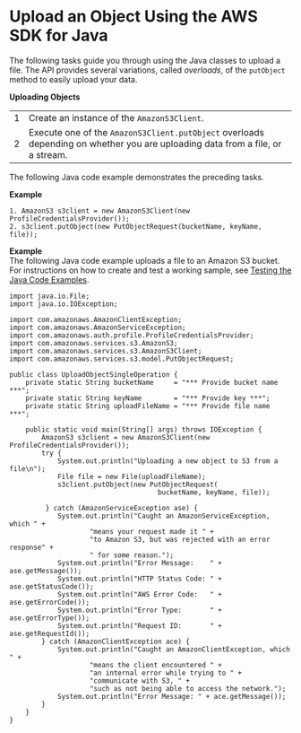 # Upload an Object Using the AWS SDK for Java<a name="UploadObjSingleOpJava"></a>

The following tasks guide you through using the Java classes to upload a file\. The API provides several variations, called *overloads*, of the `putObject` method to easily upload your data\.


**Uploading Objects**  

|  |  | 
| --- |--- |
| 1 | Create an instance of the `AmazonS3Client`\.  | 
| 2 | Execute one of the `AmazonS3Client.putObject` overloads depending on whether you are uploading data from a file, or a stream\. | 

The following Java code example demonstrates the preceding tasks\.

**Example**  

```
1. AmazonS3 s3client = new AmazonS3Client(new ProfileCredentialsProvider());        
2. s3client.putObject(new PutObjectRequest(bucketName, keyName, file));
```

**Example**  
The following Java code example uploads a file to an Amazon S3 bucket\. For instructions on how to create and test a working sample, see [Testing the Java Code Examples](UsingTheMPDotJavaAPI.md#TestingJavaSamples)\.  

```
import java.io.File;
import java.io.IOException;

import com.amazonaws.AmazonClientException;
import com.amazonaws.AmazonServiceException;
import com.amazonaws.auth.profile.ProfileCredentialsProvider;
import com.amazonaws.services.s3.AmazonS3;
import com.amazonaws.services.s3.AmazonS3Client;
import com.amazonaws.services.s3.model.PutObjectRequest;

public class UploadObjectSingleOperation {
	private static String bucketName     = "*** Provide bucket name ***";
	private static String keyName        = "*** Provide key ***";
	private static String uploadFileName = "*** Provide file name ***";
	
	public static void main(String[] args) throws IOException {
        AmazonS3 s3client = new AmazonS3Client(new ProfileCredentialsProvider());
        try {
            System.out.println("Uploading a new object to S3 from a file\n");
            File file = new File(uploadFileName);
            s3client.putObject(new PutObjectRequest(
            		                 bucketName, keyName, file));

         } catch (AmazonServiceException ase) {
            System.out.println("Caught an AmazonServiceException, which " +
            		"means your request made it " +
                    "to Amazon S3, but was rejected with an error response" +
                    " for some reason.");
            System.out.println("Error Message:    " + ase.getMessage());
            System.out.println("HTTP Status Code: " + ase.getStatusCode());
            System.out.println("AWS Error Code:   " + ase.getErrorCode());
            System.out.println("Error Type:       " + ase.getErrorType());
            System.out.println("Request ID:       " + ase.getRequestId());
        } catch (AmazonClientException ace) {
            System.out.println("Caught an AmazonClientException, which " +
            		"means the client encountered " +
                    "an internal error while trying to " +
                    "communicate with S3, " +
                    "such as not being able to access the network.");
            System.out.println("Error Message: " + ace.getMessage());
        }
    }
}
```